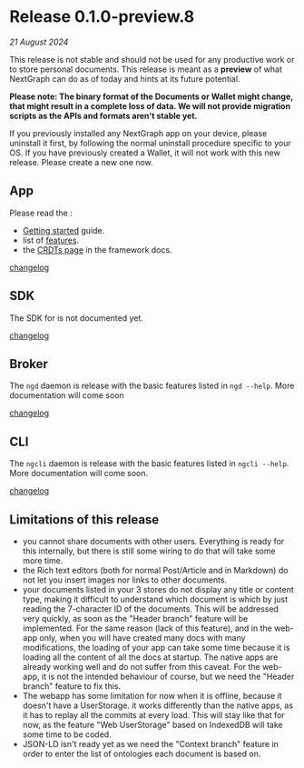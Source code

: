 # Release 0.1.0-preview.8

_21 August 2024_

This release is not stable and should not be used for any productive work or to store personal documents. This release is meant as a **preview** of what NextGraph can do as of today and hints at its future potential.

**Please note: The binary format of the Documents or Wallet might change, that might result in a complete loss of data. We will not provide migration scripts as the APIs and formats aren't stable yet.**

If you previously installed any NextGraph app on your device, please uninstall it first, by following the normal uninstall procedure specific to your OS. If you have previously created a Wallet, it will not work with this new release. Please create a new one now.

## App

Please read the :

-   [Getting started](https://docs.nextgraph.org/en/getting-started) guide.
-   list of [features](https://docs.nextgraph.org/en/features).
-   the [CRDTs page](https://docs.nextgraph.org/en/framework/crdts) in the framework docs.

[changelog](CHANGELOG.md#app-0-1-0-preview-8-2024-08-21)

## SDK

The SDK for is not documented yet.

[changelog](CHANGELOG.md#sdk-0-1-0-preview-6-2024-08-15)

## Broker

The `ngd` daemon is release with the basic features listed in `ngd --help`. More documentation will come soon

[changelog](CHANGELOG.md#broker-0-1-0-preview-8-2024-08-21)

## CLI

The `ngcli` daemon is release with the basic features listed in `ngcli --help`. More documentation will come soon.

[changelog](CHANGELOG.md#cli-0-1-0-preview-8-2024-08-21)

## Limitations of this release

-   you cannot share documents with other users. Everything is ready for this internally, but there is still some wiring to do that will take some more time.
-   the Rich text editors (both for normal Post/Article and in Markdown) do not let you insert images nor links to other documents.
-   your documents listed in your 3 stores do not display any title or content type, making it difficult to understand which document is which by just reading the 7-character ID of the documents. This will be addressed very quickly, as soon as the "Header branch" feature will be implemented. For the same reason (lack of this feature), and in the web-app only, when you will have created many docs with many modifications, the loading of your app can take some time because it is loading all the content of all the docs at startup. The native apps are already working well and do not suffer from this caveat. For the web-app, it is not the intended behaviour of course, but we need the "Header branch" feature to fix this.
-   The webapp has some limitation for now when it is offline, because it doesn't have a UserStorage. it works differently than the native apps, as it has to replay all the commits at every load. This will stay like that for now, as the feature "Web UserStorage" based on IndexedDB will take some time to be coded.
-   JSON-LD isn't ready yet as we need the "Context branch" feature in order to enter the list of ontologies each document is based on.
